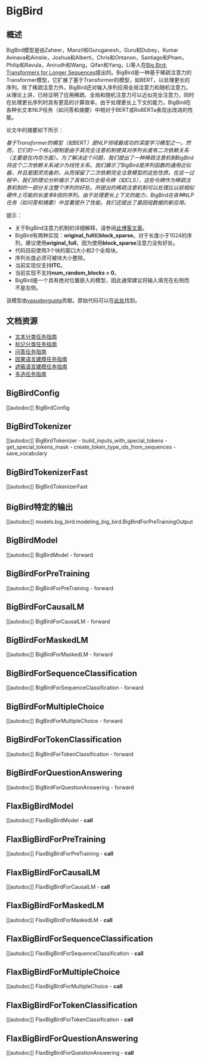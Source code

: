 <!--版权 2021 The HuggingFace Team. 保留所有权利。

根据Apache许可证2.0版（“许可证”），除非符合许可证的规定，否则您不得使用此文件。
您可以在以下网址获取许可证副本：

http://www.apache.org/licenses/LICENSE-2.0

除非适用法律要求或书面同意，以及根据许可证，以“现有基础”方式分发的软件，无论是明示或暗示的，都不附带任何形式的担保或条件。有关许可证下的特定语言的详细信息，请参阅许可证。

⚠️请注意，此文件是Markdown格式的，但包含特定的语法，用于我们的doc构建器（类似于MDX），这可能不会在您的Markdown查看器中正确显示。-->

# BigBird

## 概述

BigBird模型是由Zaheer，Manzil和Guruganesh，Guru和Dubey，Kumar Avinava和Ainslie，Joshua和Alberti，Chris和Ontanon，Santiago和Pham，Philip和Ravula，Anirudh和Wang，Qifan和Yang，Li等人在[Big Bird: Transformers for Longer Sequences](https://arxiv.org/abs/2007.14062)提出的。BigBird是一种基于稀疏注意力的Transformer模型，它扩展了基于Transformer的模型，如BERT，以处理更长的序列。除了稀疏注意力外，BigBird还对输入序列应用全局注意力和随机注意力。从理论上讲，已经证明了应用稀疏、全局和随机注意力可以近似完全注意力，同时在处理更长序列时具有更高的计算效率。由于处理更长上下文的能力，BigBird在各种长文本NLP任务（如问答和摘要）中相对于BERT或RoBERTa表现出改进的性能。

论文中的摘要如下所示：

*基于Transformer的模型（如BERT）是NLP领域最成功的深度学习模型之一。然而，它们的一个核心限制是由于其完全注意机制使其对序列长度有二次依赖关系（主要是在内存方面）。为了解决这个问题，我们提出了一种稀疏注意机制BigBird将这个二次依赖关系减少为线性关系。我们展示了BigBird是序列函数的通用近似器，并且是图灵完备的，从而保留了二次依赖完全注意模型的这些性质。在这一过程中，我们的理论分析揭示了具有O(1)全局令牌（如CLS），这些令牌作为稀疏注意机制的一部分关注整个序列的好处。所提出的稀疏注意机制可以处理比以前相似硬件上可能的长度多8倍的序列。由于处理更长上下文的能力，BigBird在各种NLP任务（如问答和摘要）中显著提升了性能。我们还提出了基因组数据的新应用。*

提示：

- 关于BigBird注意力机制的详细解释，请参阅[此博客文章](https://huggingface.co/blog/big-bird)。
- BigBird有两种实现：**original_full**和**block_sparse**。对于长度小于1024的序列，建议使用**original_full**，因为使用**block_sparse**注意力没有好处。
- 代码目前使用3个块的窗口大小和2个全局块。
- 序列长度必须可被块大小整除。
- 当前实现仅支持**ITC**。
- 当前实现不支持**num_random_blocks = 0**。
- BigBird是一个具有绝对位置嵌入的模型，因此通常建议将输入填充在右侧而不是左侧。

该模型由[vasudevgupta](https://huggingface.co/vasudevgupta)贡献。原始代码可以在[此处](https://github.com/google-research/bigbird)找到。

## 文档资源

- [文本分类任务指南](../tasks/sequence_classification)
- [标记分类任务指南](../tasks/token_classification)
- [问答任务指南](../tasks/question_answering)
- [因果语言建模任务指南](../tasks/language_modeling)
- [遮蔽语言建模任务指南](../tasks/masked_language_modeling)
- [多选任务指南](../tasks/multiple_choice)

## BigBirdConfig

[[autodoc]] BigBirdConfig

## BigBirdTokenizer

[[autodoc]] BigBirdTokenizer
    - build_inputs_with_special_tokens
    - get_special_tokens_mask
    - create_token_type_ids_from_sequences
    - save_vocabulary

## BigBirdTokenizerFast

[[autodoc]] BigBirdTokenizerFast

## BigBird特定的输出

[[autodoc]] models.big_bird.modeling_big_bird.BigBirdForPreTrainingOutput

## BigBirdModel

[[autodoc]] BigBirdModel
    - forward

## BigBirdForPreTraining

[[autodoc]] BigBirdForPreTraining
    - forward

## BigBirdForCausalLM

[[autodoc]] BigBirdForCausalLM
    - forward

## BigBirdForMaskedLM

[[autodoc]] BigBirdForMaskedLM
    - forward

## BigBirdForSequenceClassification

[[autodoc]] BigBirdForSequenceClassification
    - forward

## BigBirdForMultipleChoice

[[autodoc]] BigBirdForMultipleChoice
    - forward

## BigBirdForTokenClassification

[[autodoc]] BigBirdForTokenClassification
    - forward

## BigBirdForQuestionAnswering

[[autodoc]] BigBirdForQuestionAnswering
    - forward

## FlaxBigBirdModel

[[autodoc]] FlaxBigBirdModel
    - __call__

## FlaxBigBirdForPreTraining

[[autodoc]] FlaxBigBirdForPreTraining
    - __call__

## FlaxBigBirdForCausalLM

[[autodoc]] FlaxBigBirdForCausalLM
    - __call__

## FlaxBigBirdForMaskedLM

[[autodoc]] FlaxBigBirdForMaskedLM
    - __call__

## FlaxBigBirdForSequenceClassification

[[autodoc]] FlaxBigBirdForSequenceClassification
    - __call__

## FlaxBigBirdForMultipleChoice

[[autodoc]] FlaxBigBirdForMultipleChoice
    - __call__

## FlaxBigBirdForTokenClassification

[[autodoc]] FlaxBigBirdForTokenClassification
    - __call__

## FlaxBigBirdForQuestionAnswering

[[autodoc]] FlaxBigBirdForQuestionAnswering
    - __call__